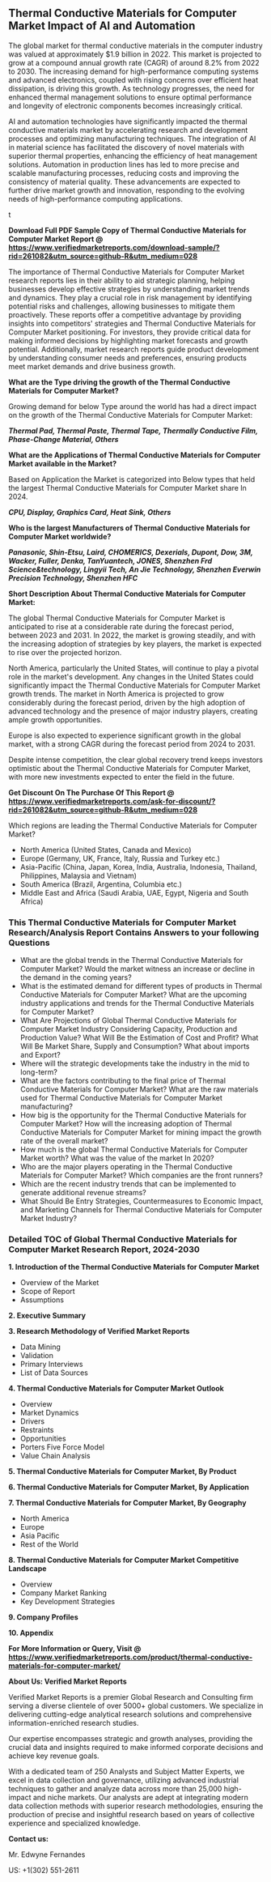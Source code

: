 <h2>Thermal Conductive Materials for Computer Market Impact of AI and Automation</h2><p>The global market for thermal conductive materials in the computer industry was valued at approximately $1.9 billion in 2022. This market is projected to grow at a compound annual growth rate (CAGR) of around 8.2% from 2022 to 2030. The increasing demand for high-performance computing systems and advanced electronics, coupled with rising concerns over efficient heat dissipation, is driving this growth. As technology progresses, the need for enhanced thermal management solutions to ensure optimal performance and longevity of electronic components becomes increasingly critical.</p><p>AI and automation technologies have significantly impacted the thermal conductive materials market by accelerating research and development processes and optimizing manufacturing techniques. The integration of AI in material science has facilitated the discovery of novel materials with superior thermal properties, enhancing the efficiency of heat management solutions. Automation in production lines has led to more precise and scalable manufacturing processes, reducing costs and improving the consistency of material quality. These advancements are expected to further drive market growth and innovation, responding to the evolving needs of high-performance computing applications.</p>t</p><p id="" class=""><strong>Download Full PDF Sample Copy of Thermal Conductive Materials for Computer Market Report @ <a href="https://www.verifiedmarketreports.com/download-sample/?rid=261082&utm_source=github-R&utm_medium=028" target="_blank">https://www.verifiedmarketreports.com/download-sample/?rid=261082&utm_source=github-R&utm_medium=028</a></strong></p><p>The importance of&nbsp;Thermal Conductive Materials for Computer Market research reports lies in their ability to aid strategic planning, helping businesses develop effective strategies by understanding market trends and dynamics. They play a crucial role in risk management by identifying potential risks and challenges, allowing businesses to mitigate them proactively. These reports offer a competitive advantage by providing insights into competitors' strategies and Thermal Conductive Materials for Computer Market positioning. For investors, they provide critical data for making informed decisions by highlighting market forecasts and growth potential. Additionally, market research reports guide product development by understanding consumer needs and preferences, ensuring products meet market demands and drive business growth.</p><p><strong>What are the&nbsp;Type driving the growth of the Thermal Conductive Materials for Computer Market?</strong></p><p id="" class="">Growing demand for below Type around the world has had a direct impact on the growth of the Thermal Conductive Materials for Computer Market:</p><em><strong>Thermal Pad, Thermal Paste, Thermal Tape, Thermally Conductive Film, Phase-Change Material, Others</strong></em></p><strong>What are the&nbsp;Applications&nbsp;of Thermal Conductive Materials for Computer Market available in the Market?</strong></p><p id="" class="">Based on Application the Market is categorized into Below types that held the largest Thermal Conductive Materials for Computer Market share In 2024.</p><em><strong>CPU, Display, Graphics Card, Heat Sink, Others</strong></em></p><strong>Who is the largest Manufacturers of Thermal Conductive Materials for Computer Market worldwide?</strong></p><p><em><strong>Panasonic, Shin-Etsu, Laird, CHOMERICS, Dexerials, Dupont, Dow, 3M, Wacker, Fuller, Denka, TanYuantech, JONES, Shenzhen Frd Science&technology, Lingyii Tech, An Jie Technology, Shenzhen Everwin Precision Technology, Shenzhen HFC</strong></em></p><p id="" class=""><strong>Short Description About Thermal Conductive Materials for Computer Market:</strong></p><p>The global Thermal Conductive Materials for Computer Market is anticipated to rise at a considerable rate during the forecast period, between 2023 and 2031. In 2022, the market is growing steadily, and with the increasing adoption of strategies by key players, the market is expected to rise over the projected horizon.</p><p>North America, particularly the United States, will continue to play a pivotal role in the market's development. Any changes in the United States could significantly impact the Thermal Conductive Materials for Computer Market growth trends. The market in North America is projected to grow considerably during the forecast period, driven by the high adoption of advanced technology and the presence of major industry players, creating ample growth opportunities.</p><p>Europe is also expected to experience significant growth in the global market, with a strong CAGR during the forecast period from 2024 to 2031.</p><p>Despite intense competition, the clear global recovery trend keeps investors optimistic about the Thermal Conductive Materials for Computer Market, with more new investments expected to enter the field in the future.</p><p id="" class=""><strong>Get Discount On The Purchase Of This Report @ <a href="https://www.verifiedmarketreports.com/ask-for-discount/?rid=261082&utm_source=github-R&utm_medium=028" target="_blank">https://www.verifiedmarketreports.com/ask-for-discount/?rid=261082&utm_source=github-R&utm_medium=028</a></strong></p>Which regions are leading the Thermal Conductive Materials for Computer Market?</p><ul><li>North America (United States, Canada and Mexico)</li><li>Europe (Germany, UK, France, Italy, Russia and Turkey etc.)</li><li>Asia-Pacific (China, Japan, Korea, India, Australia, Indonesia, Thailand, Philippines, Malaysia and Vietnam)</li><li>South America (Brazil, Argentina, Columbia etc.)</li><li>Middle East and Africa (Saudi Arabia, UAE, Egypt, Nigeria and South Africa)</li></ul><h3 id="" class="">This Thermal Conductive Materials for Computer Market Research/Analysis Report Contains Answers to your following Questions</h3><ul><li>What are the global trends in the Thermal Conductive Materials for Computer Market? Would the market witness an increase or decline in the demand in the coming years?</li><li>What is the estimated demand for different types of products in Thermal Conductive Materials for Computer Market? What are the upcoming industry applications and trends for the Thermal Conductive Materials for Computer Market?</li><li>What Are Projections of Global Thermal Conductive Materials for Computer Market Industry Considering Capacity, Production and Production Value? What Will Be the Estimation of Cost and Profit? What Will Be Market Share, Supply and Consumption? What about imports and Export?</li><li>Where will the strategic developments take the industry in the mid to long-term?</li><li>What are the factors contributing to the final price of Thermal Conductive Materials for Computer Market? What are the raw materials used for Thermal Conductive Materials for Computer Market manufacturing?</li><li>How big is the opportunity for the Thermal Conductive Materials for Computer Market? How will the increasing adoption of Thermal Conductive Materials for Computer Market for mining impact the growth rate of the overall market?</li><li>How much is the global Thermal Conductive Materials for Computer Market worth? What was the value of the market In 2020?</li><li>Who are the major players operating in the Thermal Conductive Materials for Computer Market? Which companies are the front runners?</li><li>Which are the recent industry trends that can be implemented to generate additional revenue streams?</li><li>What Should Be Entry Strategies, Countermeasures to Economic Impact, and Marketing Channels for Thermal Conductive Materials for Computer Market Industry?</li></ul><h3 id="" class="">Detailed TOC of Global Thermal Conductive Materials for Computer Market Research Report, 2024-2030</h3><p id="" class=""><strong>1. Introduction of the Thermal Conductive Materials for Computer Market</strong></p><ul><li>Overview of the Market</li><li>Scope of Report</li><li>Assumptions</li></ul><p id="" class=""><strong>2. Executive Summary</strong></p><p id="" class=""><strong>3. Research Methodology of Verified Market Reports</strong></p><ul><li>Data Mining</li><li>Validation</li><li>Primary Interviews</li><li>List of Data Sources</li></ul><p id="" class=""><strong>4. Thermal Conductive Materials for Computer Market Outlook</strong></p><ul><li>Overview</li><li>Market Dynamics</li><li>Drivers</li><li>Restraints</li><li>Opportunities</li><li>Porters Five Force Model</li><li>Value Chain Analysis</li></ul><p id="" class=""><strong>5. Thermal Conductive Materials for Computer Market, By Product</strong></p><p id="" class=""><strong>6. Thermal Conductive Materials for Computer Market, By Application</strong></p><p id="" class=""><strong>7. Thermal Conductive Materials for Computer Market, By Geography</strong></p><ul><li>North America</li><li>Europe</li><li>Asia Pacific</li><li>Rest of the World</li></ul><p id="" class=""><strong>8. Thermal Conductive Materials for Computer Market Competitive Landscape</strong></p><ul><li>Overview</li><li>Company Market Ranking</li><li>Key Development Strategies</li></ul><p id="" class=""><strong>9. Company Profiles</strong></p><p id="" class=""><strong>10. Appendix</strong></p><p id="" class=""><strong>For More Information or Query, Visit @ <a href="https://www.verifiedmarketreports.com/product/thermal-conductive-materials-for-computer-market/" target="_blank">https://www.verifiedmarketreports.com/product/thermal-conductive-materials-for-computer-market/</a></strong></p><p id="" class=""><strong>About Us: Verified Market Reports</strong></p><p id="" class="">Verified Market Reports is a premier Global Research and Consulting firm serving a diverse clientele of over 5000+ global customers. We specialize in delivering cutting-edge analytical research solutions and comprehensive information-enriched research studies.</p><p id="" class="">Our expertise encompasses strategic and growth analyses, providing the crucial data and insights required to make informed corporate decisions and achieve key revenue goals.</p><p id="" class="">With a dedicated team of 250 Analysts and Subject Matter Experts, we excel in data collection and governance, utilizing advanced industrial techniques to gather and analyze data across more than 25,000 high-impact and niche markets. Our analysts are adept at integrating modern data collection methods with superior research methodologies, ensuring the production of precise and insightful research based on years of collective experience and specialized knowledge.</p><p id="" class=""><strong>Contact us:</strong></p><p id="" class="">Mr. Edwyne Fernandes</p><p id="" class="">US: +1(302) 551-2611</p>